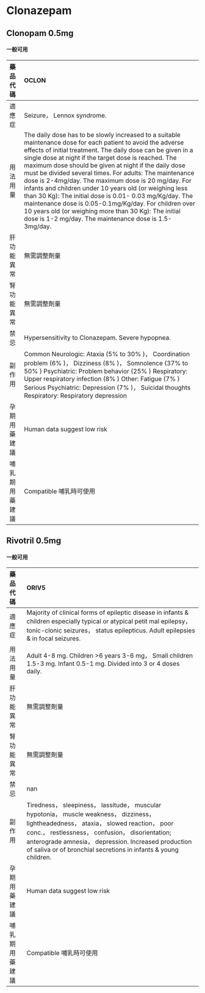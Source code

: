 # Clonazepam

## Clonopam 0.5mg

#### 一般可用

| 藥品代碼       | OCLON                                                                                                                                                                                                                                                                                                                                                                                                                                                                                                                                                                                                                                                                                                         |
|:---------------|:--------------------------------------------------------------------------------------------------------------------------------------------------------------------------------------------------------------------------------------------------------------------------------------------------------------------------------------------------------------------------------------------------------------------------------------------------------------------------------------------------------------------------------------------------------------------------------------------------------------------------------------------------------------------------------------------------------------|
| 適應症         | Seizure， Lennox syndrome.                                                                                                                                                                                                                                                                                                                                                                                                                                                                                                                                                                                                                                                                                    |
| 用法用量       | The daily dose has to be slowly increased to a suitable maintenance dose for each patient to avoid the adverse effects of initial treatment. The daily dose can be given in a single dose at night if the target dose is reached. The maximum dose should be given at night if the daily dose must be divided several times. For adults: The maintenance dose is 2-4mg/day. The maximum dose is 20 mg/day. For infants and children under 10 years old (or weighing less than 30 Kg): The initial dose is 0.01- 0.03 mg/Kg/day. The maintenance dose is 0.05-0.1mg/Kg/day. For children over 10 years old (or weighing more than 30 Kg): The initial dose is 1-2 mg/day. The maintenance dose is 1.5-3mg/day. |
| 肝功能異常     | 無需調整劑量                                                                                                                                                                                                                                                                                                                                                                                                                                                                                                                                                                                                                                                                                                  |
| 腎功能異常     | 無需調整劑量                                                                                                                                                                                                                                                                                                                                                                                                                                                                                                                                                                                                                                                                                                  |
| 禁忌           | Hypersensitivity to Clonazepam. Severe hypopnea.                                                                                                                                                                                                                                                                                                                                                                                                                                                                                                                                                                                                                                                              |
| 副作用         | Common Neurologic: Ataxia (5% to 30% )， Coordination problem (6% )， Dizziness (8% )， Somnolence (37% to 50% ) Psychiatric: Problem behavior (25% ) Respiratory: Upper respiratory infection (8% ) Other: Fatigue (7% ) Serious Psychiatric: Depression (7% )， Suicidal thoughts Respiratory: Respiratory depression                                                                                                                                                                                                                                                                                                                                                                                       |
| 孕期用藥建議   | Human data suggest low risk                                                                                                                                                                                                                                                                                                                                                                                                                                                                                                                                                                                                                                                                                   |
| 哺乳期用藥建議 | Compatible 哺乳時可使用                                                                                                                                                                                                                                                                                                                                                                                                                                                                                                                                                                                                                                                                                       |

## Rivotril 0.5mg

#### 一般可用

| 藥品代碼       | ORIV5                                                                                                                                                                                                                                                                                                                 |
|:---------------|:----------------------------------------------------------------------------------------------------------------------------------------------------------------------------------------------------------------------------------------------------------------------------------------------------------------------|
| 適應症         | Majority of clinical forms of epileptic disease in infants & children especially typical or atypical petit mal epilepsy， tonic-clonic seizures， status epilepticus. Adult epilepsies & in focal seizures.                                                                                                           |
| 用法用量       | Adult 4-8 mg. Children >6 years 3-6 mg， Small children 1.5-3 mg. Infant 0.5-1 mg. Divided into 3 or 4 doses daily.                                                                                                                                                                                                   |
| 肝功能異常     | 無需調整劑量                                                                                                                                                                                                                                                                                                          |
| 腎功能異常     | 無需調整劑量                                                                                                                                                                                                                                                                                                          |
| 禁忌           | nan                                                                                                                                                                                                                                                                                                                   |
| 副作用         | Tiredness， sleepiness， lassitude， muscular hypotonia， muscle weakness， dizziness， lightheadedness， ataxia， slowed reaction， poor conc.， restlessness， confusion， disorientation; anterograde amnesia， depression. Increased production of saliva or of bronchial secretions in infants & young children. |
| 孕期用藥建議   | Human data suggest low risk                                                                                                                                                                                                                                                                                           |
| 哺乳期用藥建議 | Compatible 哺乳時可使用                                                                                                                                                                                                                                                                                               |

